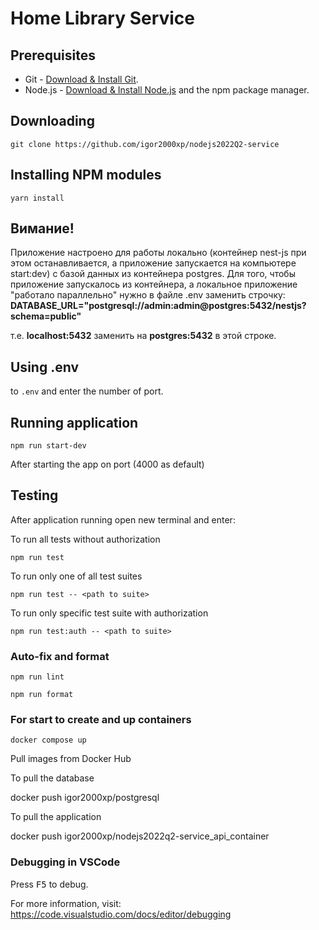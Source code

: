 # Home Library Service

## Prerequisites

- Git - [Download & Install Git](https://git-scm.com/downloads).
- Node.js - [Download & Install Node.js](https://nodejs.org/en/download/) and the npm package manager.

## Downloading

```
git clone https://github.com/igor2000xp/nodejs2022Q2-service
```

## Installing NPM modules

```
yarn install
```

## Вимание!

Приложение настроено для работы локально (контейнер nest-js при этом останавливается, а приложение запускается на компьютере start:dev) с базой данных из контейнера postgres. Для того, чтобы приложение запускалось из контейнера, а локальное приложение "работало параллельно" нужно в файле .env заменить строчку:
__DATABASE_URL="postgresql://admin:admin@postgres:5432/nestjs?schema=public"__

т.е. __localhost:5432__ заменить на __postgres:5432__ в этой строке.

## Using .env

to `.env` and enter the number of port.

## Running application

```
npm run start-dev
```

After starting the app on port (4000 as default)

## Testing

After application running open new terminal and enter:

To run all tests without authorization

```
npm run test
```

To run only one of all test suites

```
npm run test -- <path to suite>
```

To run only specific test suite with authorization

```
npm run test:auth -- <path to suite>
```

### Auto-fix and format

```
npm run lint
```

```
npm run format
```

### For start to create and up containers

```
docker compose up
```

Pull images from Docker Hub

To pull the database

docker push igor2000xp/postgresql

To pull the application

docker push igor2000xp/nodejs2022q2-service_api_container

### Debugging in VSCode

Press <kbd>F5</kbd> to debug.

For more information, visit: https://code.visualstudio.com/docs/editor/debugging
